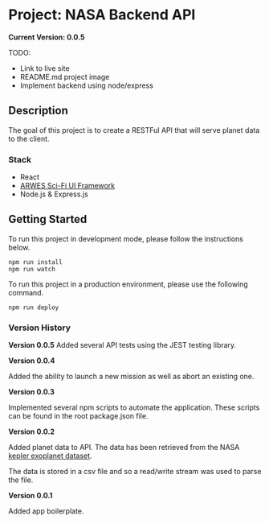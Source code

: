 # Project: NASA Backend API

**Current Version: 0.0.5**

TODO:

- Link to live site
- README.md project image
- Implement backend using node/express

## Description

The goal of this project is to create a RESTFul API that will serve planet data
to the client.

### Stack

- React
- [ARWES Sci-Fi UI Framework](https://github.com/arwes/arwes)
- Node.js & Express.js

## Getting Started

To run this project in development mode, please follow the instructions below.

```
npm run install
npm run watch
```

To run this project in a production environment, please use the following
command.

```
npm run deploy
```

### Version History

**Version 0.0.5** Added several API tests using the JEST testing library.

**Version 0.0.4**

Added the ability to launch a new mission as well as abort an existing one.

**Version 0.0.3**

Implemented several npm scripts to automate the application. These scripts can
be found in the root package.json file.

**Version 0.0.2**

Added planet data to API. The data has been retrieved from the NASA
[kepler exoplanet dataset](https://exoplanetarchive.ipac.caltech.edu/docs/data.html).

The data is stored in a csv file and so a read/write stream was used to parse
the file.

**Version 0.0.1**

Added app boilerplate.
